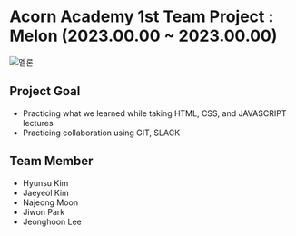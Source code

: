# Acorn Academy 1st Team Project : Melon (2023.00.00 ~ 2023.00.00)

![멜론](https://github.com/khs220507/AcornAcademy_TeamProejct_Melon/assets/129834692/754074e0-7aa0-482d-8dfc-393aaeec9b38)

## Project Goal
- Practicing what we learned while taking HTML, CSS, and JAVASCRIPT lectures
- Practicing collaboration using GIT, SLACK

## Team Member
- Hyunsu Kim
- Jaeyeol Kim
- Najeong Moon
- Jiwon Park
- Jeonghoon Lee
